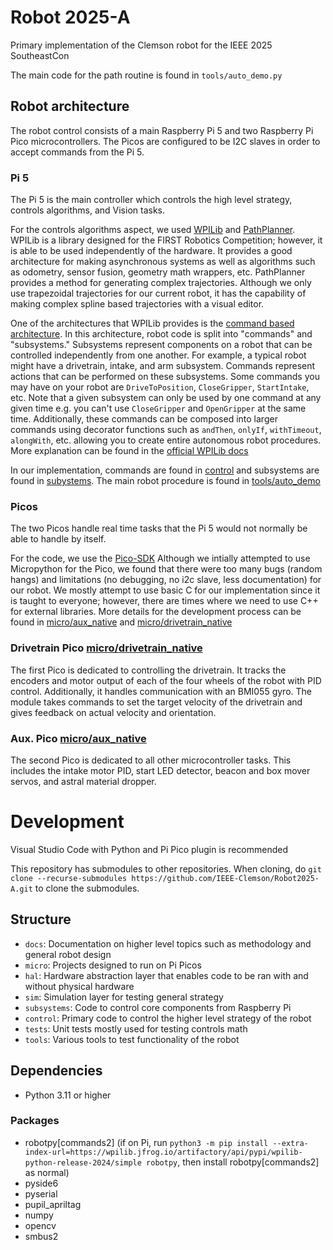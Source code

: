 # Robot 2025-A
Primary implementation of the Clemson robot for the IEEE 2025 SoutheastCon

The main code for the path routine is found in `tools/auto_demo.py`

## Robot architecture
The robot control consists of a main Raspberry Pi 5 and two Raspberry Pi Pico microcontrollers. The Picos are configured to be I2C
slaves in order to accept commands from the Pi 5.


### Pi 5
The Pi 5 is the main controller which controls the high level strategy, controls algorithms, and Vision tasks. 

For the controls algorithms aspect, we used [WPILib](https://docs.wpilib.org/en/stable/index.html) and [PathPlanner](https://pathplanner.dev/home.html). 
WPILib is a library designed for the FIRST Robotics Competition; however, it is able to be used independently of the hardware. It provides a good architecture
for making asynchronous systems as well as algorithms such as odometry, sensor fusion, geometry math wrappers, etc. PathPlanner provides a method for generating 
complex trajectories. Although we only use trapezoidal trajectories for our current robot, it has the capability of making complex spline based trajectories with
a visual editor. 

One of the architectures that WPILib provides is the [command based architecture](https://docs.wpilib.org/en/stable/docs/software/commandbased/what-is-command-based.html).
In this architecture, robot code is split into "commands" and "subsystems." Subsystems represent components on a robot that can be controlled independently
from one another. For example, a typical robot might have a drivetrain, intake, and arm subsystem. Commands represent actions that can be performed on 
these subsystems. Some commands you may have on your robot are `DriveToPosition`, `CloseGripper`, `StartIntake`, etc. Note that a given subsystem can only be
used by one command at any given time e.g. you can't use `CloseGripper` and `OpenGripper` at the same time. Additionally, these commands can be composed into
larger commands using decorator functions such as `andThen`, `onlyIf`, `withTimeout`, `alongWith`, etc. allowing you to create entire autonomous robot procedures.
More explanation can be found in the [official WPILib docs](https://docs.wpilib.org/en/stable/docs/software/commandbased/what-is-command-based.html)

In our implementation, commands are found in [control]() and subsystems are found in [subystems](). The main robot procedure is found in [tools/auto_demo]()

### Picos
The two Picos handle real time tasks that the Pi 5 would not normally be able to handle by itself.

For the code, we use the [Pico-SDK](https://github.com/raspberrypi/pico-sdk) Although we intially attempted to use Micropython for the Pico,
we found that there were too many bugs (random hangs) and limitations (no debugging, no i2c slave, less documentation) for our robot.
We mostly attempt to use basic C for our implementation since it is taught to everyone; however, there are times where we 
need to use C++ for external libraries. More details for the development process can be found in [micro/aux_native]() and [micro/drivetrain_native]()

### Drivetrain Pico [micro/drivetrain_native]()
The first Pico is dedicated to controlling the drivetrain. It tracks the encoders and motor output of each of 
the four wheels of the robot with PID control. Additionally, it handles communication with an BMI055 gyro. The module takes commands
to set the target velocity of the drivetrain and gives feedback on actual velocity and orientation.

### Aux. Pico [micro/aux_native]()
The second Pico is dedicated to all other microcontroller tasks. This includes the intake motor PID, start LED detector, 
beacon and box mover servos, and astral material dropper.

# Development
Visual Studio Code with Python and Pi Pico plugin is recommended

This repository has submodules to other repositories.
When cloning, do `git clone --recurse-submodules https://github.com/IEEE-Clemson/Robot2025-A.git` to clone the submodules.
## Structure
* `docs`: Documentation on higher level topics such as methodology and general robot design
* `micro`: Projects designed to run on Pi Picos
* `hal`: Hardware abstraction layer that enables code to be ran with and without physical hardware
* `sim`: Simulation layer for testing general strategy
* `subsystems`: Code to control core components from Raspberry Pi
* `control`: Primary code to control the higher level strategy of the robot
* `tests`: Unit tests mostly used for testing controls math
* `tools`: Various tools to test functionality of the robot
## Dependencies
* Python 3.11 or higher
### Packages
* robotpy\[commands2\] (if on Pi, run `python3 -m pip install --extra-index-url=https://wpilib.jfrog.io/artifactory/api/pypi/wpilib-python-release-2024/simple robotpy`, then install robotpy\[commands2\] as normal)
* pyside6
* pyserial
* pupil_apriltag
* numpy
* opencv
* smbus2
